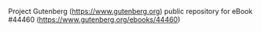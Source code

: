Project Gutenberg (https://www.gutenberg.org) public repository for eBook #44460 (https://www.gutenberg.org/ebooks/44460)
